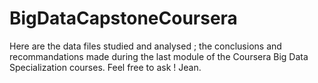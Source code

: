 # BigDataCapstoneCoursera
Here are the data files studied and analysed ; the conclusions and recommandations made during the last module of the Coursera Big Data Specialization courses.
Feel free to ask !
Jean.

